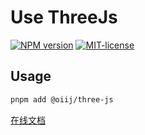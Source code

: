 # Use ThreeJs

[![NPM version](https://img.shields.io/npm/v/@oiij/three-js)](https://www.npmjs.com/package/@oiij/three-js)
[![MIT-license](https://img.shields.io/npm/l/@oiij/three-js)](https://github.com/Eiog/@oiij/three-js/blob/main/LICENSE)

## Usage

```bash
pnpm add @oiij/three-js
```

[在线文档](https://oiij-use.vercel.app/examples/three-js/started)
